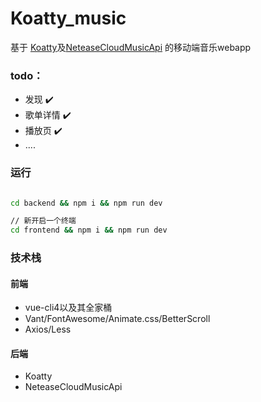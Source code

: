 # Koatty_music

基于 [Koatty](https://github.com/Koatty)及[NeteaseCloudMusicApi](https://github.com/Binaryify/NeteaseCloudMusicApi) 的移动端音乐webapp

### todo：

- 发现          ✔️
- 歌单详情       ✔️
- 播放页        ✔️
- ....

### 运行

```sh

cd backend && npm i && npm run dev

// 新开启一个终端
cd frontend && npm i && npm run dev

```

### 技术栈

#### 前端

- vue-cli4以及其全家桶
- Vant/FontAwesome/Animate.css/BetterScroll
- Axios/Less

#### 后端

- Koatty
- NeteaseCloudMusicApi

   
